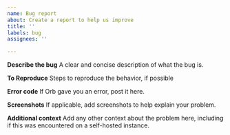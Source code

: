 ```yaml
---
name: Bug report
about: Create a report to help us improve
title: ''
labels: bug
assignees: ''

---
```


**Describe the bug**
A clear and concise description of what the bug is.

**To Reproduce**
Steps to reproduce the behavior, if possible

**Error code**
If Orb gave you an error, post it here.

**Screenshots**
If applicable, add screenshots to help explain your problem.

**Additional context**
Add any other context about the problem here, including if this was encountered on a self-hosted instance.
